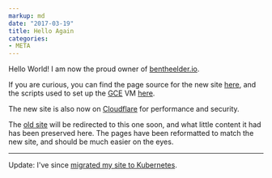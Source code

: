 ```yaml
---
markup: md
date: "2017-03-19"
title: Hello Again
categories:
- META
---
```

Hello World! I am now the proud owner of <a href="https://bentheelder.io">bentheelder.io</a>.

If you are curious, you can find the page source for the new site <a href="https://github.com/BenTheElder/site">here</a>, and the scripts used to set up the <a href="https://cloud.google.com/compute/">GCE</a> VM <a href="https://github.com/BenTheElder/site-scripts">here</a>.  

The new site is also now on <a href="https://www.cloudflare.com/">Cloudflare</a> for performance and security.

The <a href="https://bentheelder.github.io">old site</a> will be redirected to this one soon, and what little content it had has been preserved here. The pages have been
 reformatted to match the new site, and should be much easier on the eyes.

<p></p>
<hr/>
<p></p>
<p class="centered centered-text"><span class="bold">Update:</span> I've since <a href="/posts/migrating-my-site-to-kubernetes">migrated my site to Kubernetes</a>.</p>

<div style="clear: both;"></div>
</div>
</div>


